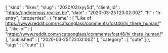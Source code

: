 {
  "kind" : "likes",
  "slug" : "2020/03/xyy5d",
  "client_id" : "https://indigenous.realize.be",
  "date" : "2020-03-25T23:02:00Z",
  "h" : "h-entry",
  "properties" : {
    "name" : [ "Like of https://www.reddit.com/r/catsonglass/comments/fost46/hi_there_human/" ],
    "like-of" : [ "https://www.reddit.com/r/catsonglass/comments/fost46/hi_there_human/" ],
    "published" : [ "2020-03-25T23:02:00Z" ],
    "category" : [ "cute" ]
  },
  "tags" : [ "cute" ]
}
